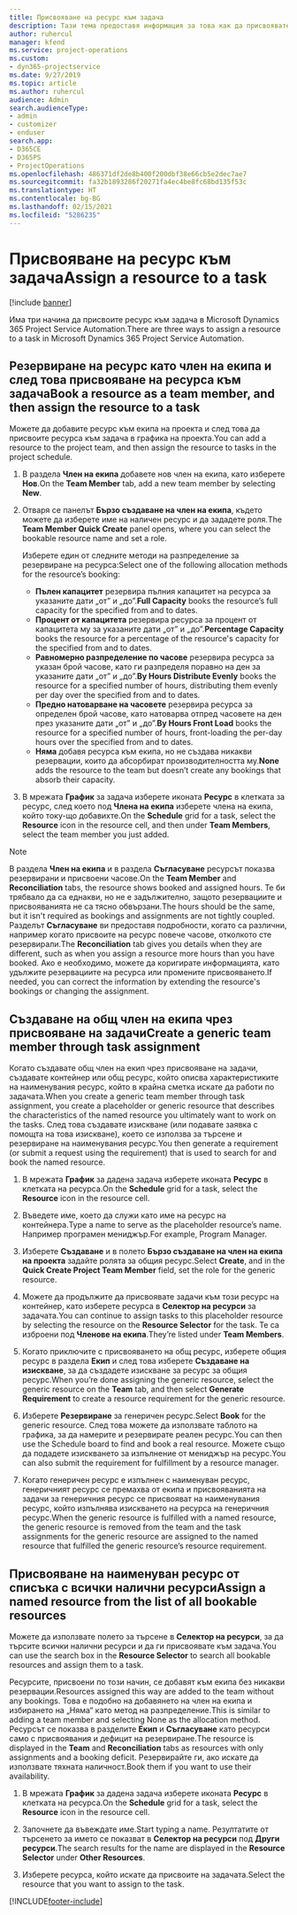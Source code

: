 ```yaml
---
title: Присвояване на ресурс към задача
description: Тази тема предоставя информация за това как да присвоявате ресурси към задачи.
author: ruhercul
manager: kfend
ms.service: project-operations
ms.custom:
- dyn365-projectservice
ms.date: 9/27/2019
ms.topic: article
ms.author: ruhercul
audience: Admin
search.audienceType:
- admin
- customizer
- enduser
search.app:
- D365CE
- D365PS
- ProjectOperations
ms.openlocfilehash: 486371df2de8b400f200dbf38e66cb5e2dec7ae7
ms.sourcegitcommit: fa32b1893286f20271fa4ec4be8fc68bd135f53c
ms.translationtype: HT
ms.contentlocale: bg-BG
ms.lasthandoff: 02/15/2021
ms.locfileid: "5286235"
---
```

# <a name="assign-a-resource-to-a-task"></a><span data-ttu-id="a1293-103">Присвояване на ресурс към задача</span><span class="sxs-lookup"><span data-stu-id="a1293-103">Assign a resource to a task</span></span>

[!include [banner](../includes/psa-now-project-operations.md)]

<span data-ttu-id="a1293-104">Има три начина да присвоите ресурс към задача в Microsoft Dynamics 365 Project Service Automation.</span><span class="sxs-lookup"><span data-stu-id="a1293-104">There are three ways to assign a resource to a task in Microsoft Dynamics 365 Project Service Automation.</span></span>

## <a name="book-a-resource-as-a-team-member-and-then-assign-the-resource-to-a-task"></a><span data-ttu-id="a1293-105">Резервиране на ресурс като член на екипа и след това присвояване на ресурса към задача</span><span class="sxs-lookup"><span data-stu-id="a1293-105">Book a resource as a team member, and then assign the resource to a task</span></span>

<span data-ttu-id="a1293-106">Можете да добавите ресурс към екипа на проекта и след това да присвоите ресурса към задача в графика на проекта.</span><span class="sxs-lookup"><span data-stu-id="a1293-106">You can add a resource to the project team, and then assign the resource to tasks in the project schedule.</span></span>

1. <span data-ttu-id="a1293-107">В раздела **Член на екипа** добавете нов член на екипа, като изберете **Нов**.</span><span class="sxs-lookup"><span data-stu-id="a1293-107">On the **Team Member** tab, add a new team member by selecting **New**.</span></span> 

2. <span data-ttu-id="a1293-108">Отваря се панелът **Бързо създаване на член на екипа**, където можете да изберете име на наличен ресурс и да зададете роля.</span><span class="sxs-lookup"><span data-stu-id="a1293-108">The **Team Member Quick Create** panel opens, where you can select the bookable resource name and set a role.</span></span> 

    <span data-ttu-id="a1293-109">Изберете един от следните методи на разпределение за резервиране на ресурса:</span><span class="sxs-lookup"><span data-stu-id="a1293-109">Select one of the following allocation methods for the resource’s booking:</span></span>

    - <span data-ttu-id="a1293-110">**Пълен капацитет** резервира пълния капацитет на ресурса за указаните дати „от” и „до”.</span><span class="sxs-lookup"><span data-stu-id="a1293-110">**Full Capacity** books the resource’s full capacity for the specified from and to dates.</span></span>
    - <span data-ttu-id="a1293-111">**Процент от капацитета** резервира ресурса за процент от капацитета му за указаните дати „от” и „до”.</span><span class="sxs-lookup"><span data-stu-id="a1293-111">**Percentage Capacity** books the resource for a percentage of the resource's capacity for the specified from and to dates.</span></span>
    - <span data-ttu-id="a1293-112">**Равномерно разпределение по часове** резервира ресурса за указан брой часове, като ги разпределя поравно на ден за указаните дати „от” и „до”.</span><span class="sxs-lookup"><span data-stu-id="a1293-112">**By Hours Distribute Evenly** books the resource for a specified number of hours, distributing them evenly per day over the specified from and to dates.</span></span>
    - <span data-ttu-id="a1293-113">**Предно натоварване на часовете** резервира ресурса за определен брой часове, като натоварва отпред часовете на ден през указаните дати „от” и „до”.</span><span class="sxs-lookup"><span data-stu-id="a1293-113">**By Hours Front Load** books the resource for a specified number of hours, front-loading the per-day hours over the specified from and to dates.</span></span>
    - <span data-ttu-id="a1293-114">**Няма** добавя ресурса към екипа, но не създава никакви резервации, които да абсорбират производителността му.</span><span class="sxs-lookup"><span data-stu-id="a1293-114">**None** adds the resource to the team but doesn’t create any bookings that absorb their capacity.</span></span>

3. <span data-ttu-id="a1293-115">В мрежата **График** за задача изберете иконата **Ресурс** в клетката за ресурс, след което под **Члена на екипа** изберете члена на екипа, който току-що добавихте.</span><span class="sxs-lookup"><span data-stu-id="a1293-115">On the **Schedule** grid for a task, select the **Resource** icon in the resource cell, and then under **Team Members**, select the team member you just added.</span></span> 

> [!NOTE]
> <span data-ttu-id="a1293-116">В раздела **Член на екипа** и в раздела **Съгласуване** ресурсът показва резервирани и присвоени часове.</span><span class="sxs-lookup"><span data-stu-id="a1293-116">On the **Team Member** and **Reconciliation** tabs, the resource shows booked and assigned hours.</span></span> <span data-ttu-id="a1293-117">Те би трябвало да са еднакви, но не е задължително, защото резервациите и присвояванията не са тясно обвързани.</span><span class="sxs-lookup"><span data-stu-id="a1293-117">The hours should be the same, but it isn't required as bookings and assignments are not tightly coupled.</span></span> <span data-ttu-id="a1293-118">Разделът **Съгласуване** ви предоставя подробности, когато са различни, например когато присвоите на ресурс повече часове, отколкото сте резервирали.</span><span class="sxs-lookup"><span data-stu-id="a1293-118">The **Reconciliation** tab gives you details when they are different, such as when you assign a resource more hours than you have booked.</span></span> <span data-ttu-id="a1293-119">Ако е необходимо, можете да коригирате информацията, като удължите резервациите на ресурса или промените присвояването.</span><span class="sxs-lookup"><span data-stu-id="a1293-119">If needed, you can correct the information by extending the resource's bookings or changing the assignment.</span></span>

## <a name="create-a-generic-team-member-through-task-assignment"></a><span data-ttu-id="a1293-120">Създаване на общ член на екипа чрез присвояване на задачи</span><span class="sxs-lookup"><span data-stu-id="a1293-120">Create a generic team member through task assignment</span></span>

<span data-ttu-id="a1293-121">Когато създавате общ член на екип чрез присвояване на задачи, създавате контейнер или общ ресурс, който описва характеристиките на наименувания ресурс, който в крайна сметка искате да работи по задачата.</span><span class="sxs-lookup"><span data-stu-id="a1293-121">When you create a generic team member through task assignment, you create a placeholder or generic resource that describes the characteristics of the named resource you ultimately want to work on the tasks.</span></span> <span data-ttu-id="a1293-122">След това създавате изискване (или подавате заявка с помощта на това изискване), което се използва за търсене и резервиране на наименувания ресурс.</span><span class="sxs-lookup"><span data-stu-id="a1293-122">You then generate a requirement (or submit a request using the requirement) that is used to search for and book the named resource.</span></span>

1. <span data-ttu-id="a1293-123">В мрежата **График** за дадена задача изберете иконата **Ресурс** в клетката на ресурса.</span><span class="sxs-lookup"><span data-stu-id="a1293-123">On the **Schedule** grid for a task, select the **Resource** icon in the resource cell.</span></span>

2. <span data-ttu-id="a1293-124">Въведете име, което да служи като име на ресурс на контейнера.</span><span class="sxs-lookup"><span data-stu-id="a1293-124">Type a name to serve as the placeholder resource’s name.</span></span> <span data-ttu-id="a1293-125">Например програмен мениджър.</span><span class="sxs-lookup"><span data-stu-id="a1293-125">For example, Program Manager.</span></span>

3. <span data-ttu-id="a1293-126">Изберете **Създаване** и в полето **Бързо създаване на член на екипа на проекта** задайте ролята за общия ресурс.</span><span class="sxs-lookup"><span data-stu-id="a1293-126">Select **Create**, and in the **Quick Create Project Team Member** field, set the role for the generic resource.</span></span>

4. <span data-ttu-id="a1293-127">Можете да продължите да присвоявате задачи към този ресурс на контейнер, като изберете ресурса в **Селектор на ресурси** за задачата.</span><span class="sxs-lookup"><span data-stu-id="a1293-127">You can continue to assign tasks to this placeholder resource by selecting the resource on the **Resource Selector** for the task.</span></span> <span data-ttu-id="a1293-128">Те са изброени под **Членове на екипа**.</span><span class="sxs-lookup"><span data-stu-id="a1293-128">They’re listed under **Team Members**.</span></span>

5. <span data-ttu-id="a1293-129">Когато приключите с присвояването на общ ресурс, изберете общия ресурс в раздела **Екип** и след това изберете **Създаване на изискване**, за да създадете изискване за ресурс за общия ресурс.</span><span class="sxs-lookup"><span data-stu-id="a1293-129">When you’re done assigning the generic resource, select the generic resource on the **Team** tab, and then select **Generate Requirement** to create a resource requirement for the generic resource.</span></span>

6. <span data-ttu-id="a1293-130">Изберете **Резервиране** за генеричен ресурс.</span><span class="sxs-lookup"><span data-stu-id="a1293-130">Select **Book** for the generic resource.</span></span> <span data-ttu-id="a1293-131">След това можете да използвате таблото на графика, за да намерите и резервирате реален ресурс.</span><span class="sxs-lookup"><span data-stu-id="a1293-131">You can then use the Schedule board to find and book a real resource.</span></span> <span data-ttu-id="a1293-132">Можете също да подадете изискването за изпълнение от мениджър на ресурс.</span><span class="sxs-lookup"><span data-stu-id="a1293-132">You can also submit the requirement for fulfillment by a resource manager.</span></span>

7. <span data-ttu-id="a1293-133">Когато генеричен ресурс е изпълнен с наименуван ресурс, генеричният ресурс се премахва от екипа и присвояванията на задачи за генеричния ресурс се присвояват на наименувания ресурс, който изпълнява изискването на ресурса на генеричния ресурс.</span><span class="sxs-lookup"><span data-stu-id="a1293-133">When the generic resource is fulfilled with a named resource, the generic resource is removed from the team and the task assignments for the generic resource are assigned to the named resource that fulfilled the generic resource’s resource requirement.</span></span>

## <a name="assign-a-named-resource-from-the-list-of-all-bookable-resources"></a><span data-ttu-id="a1293-134">Присвояване на наименуван ресурс от списъка с всички налични ресурси</span><span class="sxs-lookup"><span data-stu-id="a1293-134">Assign a named resource from the list of all bookable resources</span></span>

<span data-ttu-id="a1293-135">Можете да използвате полето за търсене в **Селектор на ресурси**, за да търсите всички налични ресурси и да ги присвоявате към задача.</span><span class="sxs-lookup"><span data-stu-id="a1293-135">You can use the search box in the **Resource Selector** to search all bookable resources and assign them to a task.</span></span>

<span data-ttu-id="a1293-136">Ресурсите, присвоени по този начин, се добавят към екипа без никакви резервации.</span><span class="sxs-lookup"><span data-stu-id="a1293-136">Resources assigned this way are added to the team without any bookings.</span></span> <span data-ttu-id="a1293-137">Това е подобно на добавянето на член на екипа и избирането на „Няма“ като метод на разпределение.</span><span class="sxs-lookup"><span data-stu-id="a1293-137">This is similar to adding a team member and selecting None as the allocation method.</span></span> <span data-ttu-id="a1293-138">Ресурсът се показва в разделите **Екип** и **Съгласуване** като ресурси само с присвоявания и дефицит на резервиране.</span><span class="sxs-lookup"><span data-stu-id="a1293-138">The resource is displayed in the **Team** and **Reconciliation** tabs as resources with only assignments and a booking deficit.</span></span> <span data-ttu-id="a1293-139">Резервирайте ги, ако искате да използвате тяхната наличност.</span><span class="sxs-lookup"><span data-stu-id="a1293-139">Book them if you want to use their availability.</span></span>

1. <span data-ttu-id="a1293-140">В мрежата **График** за дадена задача изберете иконата **Ресурс** в клетката на ресурса.</span><span class="sxs-lookup"><span data-stu-id="a1293-140">On the **Schedule** grid for a task, select the **Resource** icon in the resource cell.</span></span>

2. <span data-ttu-id="a1293-141">Започнете да въвеждате име.</span><span class="sxs-lookup"><span data-stu-id="a1293-141">Start typing a name.</span></span> <span data-ttu-id="a1293-142">Резултатите от търсенето за името се показват в **Селектор на ресурси** под **Други ресурси**.</span><span class="sxs-lookup"><span data-stu-id="a1293-142">The search results for the name are displayed in the **Resource Selector** under **Other Resources**.</span></span>

3. <span data-ttu-id="a1293-143">Изберете ресурса, който искате да присвоите на задачата.</span><span class="sxs-lookup"><span data-stu-id="a1293-143">Select the resource that you want to assign to the task.</span></span>



[!INCLUDE[footer-include](../includes/footer-banner.md)]